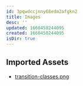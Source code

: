 ```yaml
---
id: 3pqwdccjnny68edm2afgkn2
title: Images
desc: ''
updated: 1660458244095
created: 1660458244095
isDir: true
---
```

## Imported Assets
- [transition-classes.png](/assets/transition-classes-xnv1080ot1r2.png)